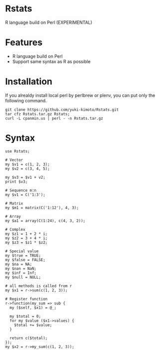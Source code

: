 # Rstats

R language build on Perl (EXPERIMENTAL)

# Features

* R language build on Perl
* Support same syntax as R as possible

# Installation

If you alrealdy install local perl by perlbrew or plenv,
you can put only the following command.

    git clone https://github.com/yuki-kimoto/Rstats.git
    tar cfz Rstats.tar.gz Rstats;
    curl -L cpanmin.us | perl - -n Rstats.tar.gz

# Syntax

    use Rstats;
    
    # Vector
    my $v1 = c(1, 2, 3);
    my $v2 = c(3, 4, 5);
    
    my $v3 = $v1 + v2;
    print $v3;
    
    # Sequence m:n
    my $v1 = C('1:3');

    # Matrix
    my $m1 = matrix(C('1:12'), 4, 3);
    
    # Array
    my $a1 = array(C(1:24), c(4, 3, 2));

    # Complex
    my $z1 = 1 + 2 * i;
    my $z2 = 3 + 4 * i;
    my $z3 = $z1 * $z2;
    
    # Special value
    my $true = TRUE;
    my $false = FALSE;
    my $na = NA;
    my $nan = NaN;
    my $inf = Inf;
    my $null = NULL;
    
    # all methods is called from r
    my $x1 = r->sum(c(1, 2, 3));
    
    # Register function
    r->function(my_sum => sub {
      my ($self, $x1) = @_;
      
      my $total = 0;
      for my $value ($x1->values) {
        $total += $value;
      }
      
      return c($total);
    });
    my $x2 = r->my_sum(c(1, 2, 3));
